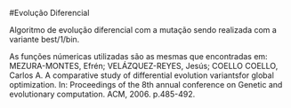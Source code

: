 #Evolução Diferencial

Algoritmo de evolução diferencial com a mutação sendo realizada com a variante best/1/bin.

As funções númericas utilizadas são as mesmas que encontradas em:
  MEZURA-MONTES, Efrén; VELÁZQUEZ-REYES, Jesús; COELLO COELLO, Carlos A. A comparative study of differential evolution
  variantsfor global optimization. In: Proceedings of the 8th annual conference on Genetic and evolutionary computation.
  ACM, 2006. p.485-492.
